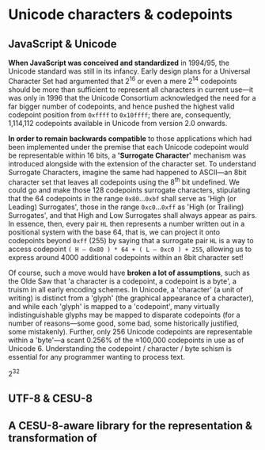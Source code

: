

# Unicode characters & codepoints

## JavaScript & Unicode

**When JavaScript was conceived and standardized** in 1994/95, the Unicode standard was still in its infancy.
Early design plans for a Universal Character Set had argumented that 2<sup>16</sup> or even a mere
2<sup>14</sup> codepoints should be more than sufficient to represent all characters in current use—it was
only in 1996 that the Unicode Consortium acknowledged the need for a far bigger number of codepoints, and
hence pushed the highest valid codepoint position from `0xffff` to `0x10ffff`; there are, consequently,
1,114,112 codepoints available in Unicode from version 2.0 onwards.

**In order to remain backwards compatible** to those applications which had been implemented under the
premise that each Unicode codepoint would be representable within 16 bits, a **'Surrogate Character'**
mechanism was introduced alongside with the extension of the character set. To understand Surrogate
Characters, imagine the same had happened to ASCII—an 8bit character set that leaves all codepoints using
the 8<sup>th</sup> bit undefined. We could go and make those 128 codepoints surrogate characters,
stipulating that the 64 codepoints in the range  `0x80`...`0xbf` shall serve as 'High (or Leading)
Surrogates', those in the range `0xc0`...`0xff` as 'High (or Trailing) Surrogates', and that High and Low
Surrogates shall always appear as pairs. In essence, then, every pair `HL` then represents a number written
out in a positional system with the base 64, that is, we can project it onto codepoints beyond `0xff` (255)
by saying that a surrogate pair `HL` is a way to access codepoint `( H — 0x80 ) * 64 + ( L — 0xc0 ) +
255`, allowing us to express around 4000 additional codepoints within an 8bit character set!

Of course, such a move would have **broken a lot of assumptions**, such as the Olde Saw that 'a character is
a codepoint, a codepoint is a byte', a truism in all early encoding schemes. In Unicode, a 'character' (a
unit of writing) is distinct from a 'glyph' (the graphical appearance of a character), and while each
'glyph' is mapped to a 'codepoint', many virtually indistinguishable glyphs may be mapped to disparate
codepoints (for a number of reasons—some good, some bad, some historically justified, some mistakenly).
Further, only 256 Unicode codepoints are representable within a 'byte'—a scant 0.256% of the ≈100,000
codepoints in use as of Unicode 6. Understanding the codepoint / character / byte schism is essential for
any programmer wanting to process text.



2<sup>32</sup>


## UTF-8 & CESU-8

## A CESU-8-aware library for the representation & transformation of







